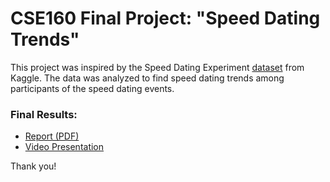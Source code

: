 # CSE160 Final Project: "Speed Dating Trends"

This project was inspired by the Speed Dating Experiment [dataset](https://www.kaggle.com/annavictoria/speed-dating-experiment) from Kaggle. The data was analyzed to find speed dating trends among participants of the speed dating events.

### Final Results:
* [Report (PDF)](https://github.com/ngm8/CSE160-Final-Project/blob/master/CSE160_A7Part2_MeghanNg.pdf)
* [Video Presentation](https://github.com/ngm8/CSE160-Final-Project/blob/master/CSE160_A7Part3_MeghanNg.mp4)

Thank you!
